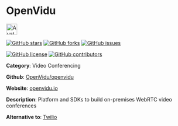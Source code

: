 
# OpenVidu 

<a href="https://openvidu.io/"><img src="https://icons.duckduckgo.com/ip3/openvidu.io.ico" alt="Avatar" width="30" height="30" /></a>

[![GitHub stars](https://img.shields.io/github/stars/OpenVidu/openvidu.svg?style=social&label=Star&maxAge=2592000)](https://GitHub.com/OpenVidu/openvidu/stargazers/) [![GitHub forks](https://img.shields.io/github/forks/OpenVidu/openvidu.svg?style=social&label=Fork&maxAge=2592000)](https://GitHub.com/OpenVidu/openvidu/network/) [![GitHub issues](https://img.shields.io/github/issues/OpenVidu/openvidu.svg)](https://GitHub.com/NOpenVidu/openvidu/issues/)

[![GitHub license](https://img.shields.io/github/license/OpenVidu/openvidu.svg)](https://github.com/OpenVidu/openvidu/blob/master/LICENSE) [![GitHub contributors](https://img.shields.io/github/contributors/OpenVidu/openvidu.svg)](https://GitHub.com/OpenVidu/openvidu/graphs/contributors/) 

**Category**: Video Conferencing

**Github**: [OpenVidu/openvidu](https://github.com/OpenVidu/openvidu)

**Website**: [openvidu.io](https://openvidu.io/)

**Description**:
Platform and SDKs to build on-premises WebRTC video conferences

**Alternative to**: [Twilio](https://www.twilio.com/)
